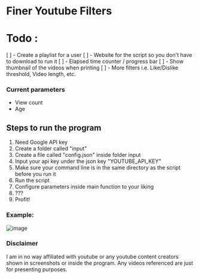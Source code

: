 # Finer Youtube Filters

# Todo : 
[ ] - Create a playlist for a user
[ ] - Website for the script so you don't have to download to run it
[ ] - Elapsed time counter / progress bar
[ ] - Show thumbnail of the videos when printing
[ ] - More filters i.e. Like/Dislike threshold, Video length, etc.

### Current parameters
* View count
* Age

## Steps to run the program
1. Need Google API key
2. Create a folder called "input"
3. Create a file called "config.json" inside folder input
4. Input your api key under the json key "YOUTUBE_API_KEY"
5. Make sure your command line is in the same directory as the script before you run it
6. Run the script
7. Configure parameters inside main function to your liking
8. ???
9. Profit!

### Example:
![image](https://user-images.githubusercontent.com/32448050/113246330-b161cf80-926d-11eb-91dc-5b2cc1426051.png)


### Disclaimer
I am in no way affiliated with youtube or any youtube content creators shown in screenshots or inside the program.
Any videos referenced are just for presenting purposes.
